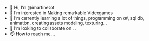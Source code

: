 - 👋 Hi, I’m @imartinezot
- 👀 I’m interested in Making remarkable Videogames
- 🌱 I’m currently learning a lot of things, programming on c#, sql db, animation, creating assets modeling, texturing...
- 💞️ I’m looking to collaborate on ...
- 📫 How to reach me ...

<!---
imartinezot/imartinezot is a ✨ special ✨ repository because its `README.md` (this file) appears on your GitHub profile.
You can click the Preview link to take a look at your changes.
--->
